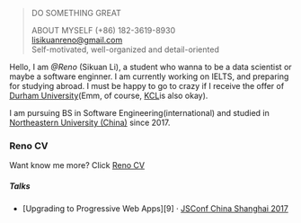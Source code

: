 

> DO SOMETHING GREAT  
> 
> ABOUT MYSELF
> (+86) 182-3619-8930  
> lisikuanreno@gmail.com  
> Self-motivated, well-organized and detail-oriented  



Hello, I am *@Reno* (Sikuan Li), a student who wanna to be a data scientist or maybe a  software enginner. I am currently working on IELTS, and preparing for studying abroad. I must be happy to go to crazy if I receive the offer of [Durham University](https://en.wikipedia.org/wiki/Durham_University)(Emm, of course, [KCL](https://en.wikipedia.org/wiki/King%27s_College_London)is also okay).

I am pursuing BS in Software Engineering(international) and studied in [Northeastern University (China)](https://en.wikipedia.org/wiki/Northeastern_University_(China)) since 2017.

### Reno CV
Want know me more? Click [Reno CV](https://github.com/LSKLee1/LSKLee1.github.io/blob/master/RenoCV.pdf)
##### Talks

- [Upgrading to Progressive Web Apps][9] · [JSConf China Shanghai 2017](http://2017.jsconf.cn/)

[1]: //huangxuan.me/2015/07/09/js-module-7day/



